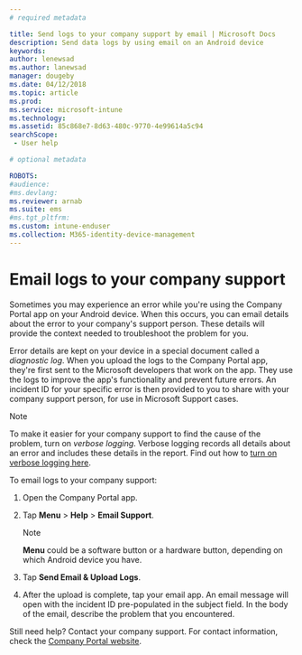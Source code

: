 ```yaml
---
# required metadata

title: Send logs to your company support by email | Microsoft Docs
description: Send data logs by using email on an Android device
keywords:
author: lenewsad
ms.author: lanewsad
manager: dougeby
ms.date: 04/12/2018
ms.topic: article
ms.prod:
ms.service: microsoft-intune
ms.technology:
ms.assetid: 85c868e7-8d63-480c-9770-4e99614a5c94
searchScope:
 - User help

# optional metadata

ROBOTS:  
#audience:
#ms.devlang:
ms.reviewer: arnab
ms.suite: ems
#ms.tgt_pltfrm:
ms.custom: intune-enduser
ms.collection: M365-identity-device-management
---
```



# Email logs to your company support

Sometimes you may experience an error while you're using the Company Portal app on your Android device. When this occurs, you can email details about the error to your company's support person. These details will provide the context needed to troubleshoot the problem for you.  

Error details are kept on your device in a special document called a _diagnostic log_. When you upload the logs to the Company Portal app, they're first sent to the Microsoft developers that work on the app. They use the logs to improve the app's functionality and prevent future errors. An incident ID for your specific error is then provided to you to share with your company support person, for use in Microsoft Support cases.

> [!Note]
> To make it easier for your company support to find the cause of the problem, turn on _verbose logging_. Verbose logging records all details about an error and includes these details in the report. Find out how to [turn on verbose logging here](use-verbose-logging-to-help-your-it-administrator-fix-device-issues-android.md).  

To email logs to your company support:

1.  Open the Company Portal app.

2.  Tap **Menu** > **Help** > **Email Support**.

	> [!NOTE]
	> **Menu** could be a software button or a hardware button, depending on which Android device you have.

3.  Tap **Send Email & Upload Logs**.
4.  After the upload is complete, tap your email app. An email message will open with the incident ID pre-populated in the subject field. In the body of the email, describe the problem that you encountered.  

Still need help? Contact your company support. For contact information, check the [Company Portal website](https://go.microsoft.com/fwlink/?linkid=2010980).
